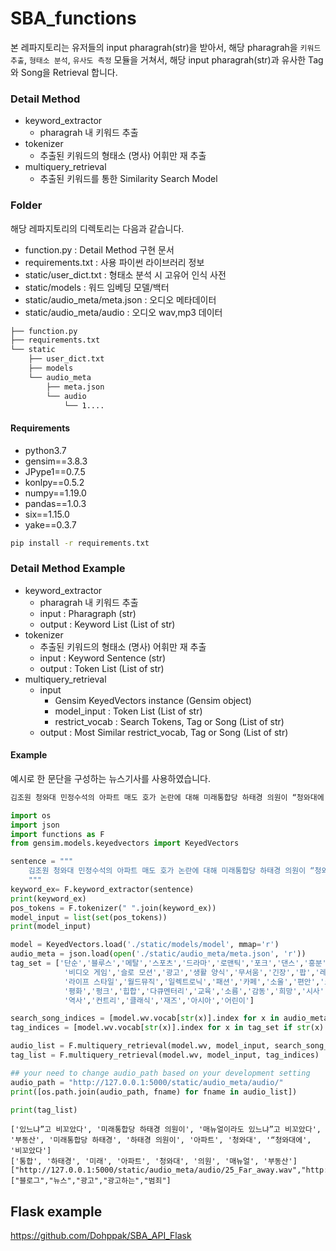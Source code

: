 # SBA_functions
본 레파지토리는 유저들의 input pharagrah(str)을 받아서, 해당 pharagrah을 `키워드 추출`, `형태소 분석`, `유사도 측정` 모듈을 거쳐서, 해당 input pharagrah(str)과 유사한 Tag와 Song을 Retrieval 합니다.

### Detail Method
* keyword_extractor
    - pharagrah 내 키워드 추출
* tokenizer
    - 추출된 키워드의 형태소 (명사) 어휘만 재 추출
* multiquery_retrieval
    - 추출된 키워드를 통한 Similarity Search Model

### Folder
해당 레파지토리의 디렉토리는 다음과 같습니다.
- function.py : Detail Method 구현 문서
- requirements.txt : 사용 파이썬 라이브러리 정보
- static/user_dict.txt : 형태소 분석 시 고유어 인식 사전
- static/models : 워드 임베딩 모델/백터
- static/audio_meta/meta.json : 오디오 메타데이터
- static/audio_meta/audio : 오디오 wav,mp3 데이터

```sh
├── function.py
├── requirements.txt
└── static
    ├── user_dict.txt
    ├── models
    └── audio_meta
        ├── meta.json
        └── audio
            └── 1....
```

#### Requirements

- python3.7
- gensim==3.8.3
- JPype1==0.7.5
- konlpy==0.5.2
- numpy==1.19.0
- pandas==1.0.3
- six==1.15.0
- yake==0.3.7

``` bash
pip install -r requirements.txt
```


### Detail Method Example
* keyword_extractor
    - pharagrah 내 키워드 추출
    - input : Pharagraph (str)
    - output : Keyword List (List of str)
* tokenizer
    - 추출된 키워드의 형태소 (명사) 어휘만 재 추출
    - input : Keyword Sentence (str)
    - output : Token List (List of str)
* multiquery_retrieval
    - input 
        - Gensim KeyedVectors instance (Gensim object)
        - model_input : Token List (List of str)
        - restrict_vocab : Search Tokens, Tag or Song (List of str)
    - output : Most Similar restrict_vocab, Tag or Song (List of str)


#### Example
예시로 한 문단을 구성하는 뉴스기사를 사용하였습니다.
```bash
김조원 청와대 민정수석의 아파트 매도 호가 논란에 대해 미래통합당 하태경 의원이 “청와대에 아내 핑계 매뉴얼이라도 있느냐”고 비꼬았다. 하 의원은 7일 자신의 페이스북에 “청와대 고위 관계자가 김조원 민정수석의 고가 아파트 매물 논란에 대해 남자들은 부동산 거래 잘 모른다는 해명을 내놨다”며 “문재인 정부 남자들은 불리하면 하나같이 아내 핑계를 댄다”고 적었다. 그는 이어 조국 전 민정수석과 김의겸 전 대변인 사례를 들며 “청와대에 불리하면 아내 핑계 대라는 대응 매뉴얼이라도 있는 것이냐”며 “‘남자들은 부동산 모른다’는 청와대 관계자의 발언은 투기꾼들은 모두 여자라는 주장인지 되묻고 싶다”고 밝혔다. 하 의원은 또 “청와대에 남으려면 2주택을 무조건 팔아야 하는 소동도 괴상하지만 일단 국민에게 약속했다면 당사자인 김 수석이 책임지고 지켜야 한다”며 “자기 부동산 하나 맘대로 못해 아내 핑계 대는 사람은 국정 맡을 자격도 없다”고 주장했다. 앞서 서울 강남 지역에 아파트 2채를 보유한 김 수석은 한 채를 주변 시세보다 1~2억원 비싼 가격에 매물로 내놨다가 다주택을 처분할 뜻이 없는 것 아니냔 비판을 받았다. 이후 청와대 고위 관계자는 “통상 부동산 거래를 할 때 남자들은 잘 모르는 경우가 있다”고 해명해 논란을 키웠다.
```

```python
import os
import json
import functions as F
from gensim.models.keyedvectors import KeyedVectors

sentence = """
    김조원 청와대 민정수석의 아파트 매도 호가 논란에 대해 미래통합당 하태경 의원이 “청와대에 아내 핑계 매뉴얼이라도 있느냐”고 비꼬았다. 하 의원은 7일 자신의 페이스북에 “청와대 고위 관계자가 김조원 민정수석의 고가 아파트 매물 논란에 대해 남자들은 부동산 거래 잘 모른다는 해명을 내놨다”며 “문재인 정부 남자들은 불리하면 하나같이 아내 핑계를 댄다”고 적었다. 그는 이어 조국 전 민정수석과 김의겸 전 대변인 사례를 들며 “청와대에 불리하면 아내 핑계 대라는 대응 매뉴얼이라도 있는 것이냐”며 “‘남자들은 부동산 모른다’는 청와대 관계자의 발언은 투기꾼들은 모두 여자라는 주장인지 되묻고 싶다”고 밝혔다. 하 의원은 또 “청와대에 남으려면 2주택을 무조건 팔아야 하는 소동도 괴상하지만 일단 국민에게 약속했다면 당사자인 김 수석이 책임지고 지켜야 한다”며 “자기 부동산 하나 맘대로 못해 아내 핑계 대는 사람은 국정 맡을 자격도 없다”고 주장했다. 앞서 서울 강남 지역에 아파트 2채를 보유한 김 수석은 한 채를 주변 시세보다 1~2억원 비싼 가격에 매물로 내놨다가 다주택을 처분할 뜻이 없는 것 아니냔 비판을 받았다. 이후 청와대 고위 관계자는 “통상 부동산 거래를 할 때 남자들은 잘 모르는 경우가 있다”고 해명해 논란을 키웠다.
    """
keyword_ex= F.keyword_extractor(sentence)
print(keyword_ex)
pos_tokens = F.tokenizer(" ".join(keyword_ex))
model_input = list(set(pos_tokens))
print(model_input)

model = KeyedVectors.load('./static/models/model', mmap='r')
audio_meta = json.load(open('./static/audio_meta/meta.json', 'r'))
tag_set = ['단순','블루스','메탈','스포츠','드라마','로맨틱','포크','댄스','흥분','베이스','라운지','신비','뉴스','리듬감',
            '비디오 게임','슬로 모션','광고','생활 양식','무서움','긴장','팝','레저','SF','영화','R&B','Vlog','가족',
            '라이프 스타일','월드뮤직','일렉트로닉','패션','카페','소울','편안','코메디','웃기는','뉴에이지','록','기분좋은',
            '평화','펑크','힙합','다큐멘터리','교육','소름','감동','희망','시사','오케스트라','드럼','타임 랩스','공간',
            '역사','컨트리','클래식','재즈','아시아','어린이']

search_song_indices = [model.wv.vocab[str(x)].index for x in audio_meta.keys() if str(x) in model.wv.vocab]
tag_indices = [model.wv.vocab[str(x)].index for x in tag_set if str(x) in model.wv.vocab]

audio_list = F.multiquery_retrieval(model.wv, model_input, search_song_indices)
tag_list = F.multiquery_retrieval(model.wv, model_input, tag_indices)

## your need to change audio_path based on your development setting
audio_path = "http://127.0.0.1:5000/static/audio_meta/audio/"
print([os.path.join(audio_path, fname) for fname in audio_list])

print(tag_list)
```

```
['있느냐”고 비꼬았다', '미래통합당 하태경 의원이', '매뉴얼이라도 있느냐”고 비꼬았다', '부동산', '미래통합당 하태경', '하태경 의원이', '아파트', '청와대', '“청와대에', '비꼬았다']
['통합', '하태경', '미래', '아파트', '청와대', '의원', '매뉴얼', '부동산']
["http://127.0.0.1:5000/static/audio_meta/audio/25_Far_away.wav","http://127.0.0.1:5000/static/audio_meta/audio/65_Running_To_The_Sky.mp3","http://127.0.0.1:5000/static/audio_meta/audio/31_Lost_in_the_fog.wav","http://127.0.0.1:5000/static/audio_meta/audio/86_Ranking_show.mp3","http://127.0.0.1:5000/static/audio_meta/audio/66_Run.mp3"]
["블로그","뉴스","광고","광고하는","범죄"]
```


## Flask example
https://github.com/Dohppak/SBA_API_Flask